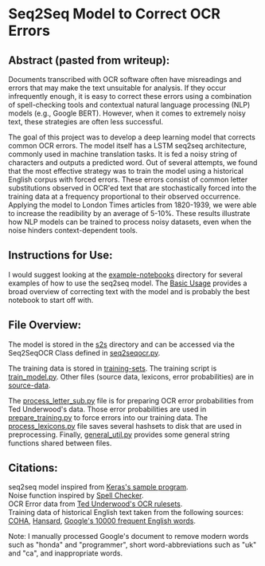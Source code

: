 # Seq2Seq Model to Correct OCR Errors

## Abstract (pasted from writeup):
Documents transcribed with OCR software often have misreadings and errors that may make the text unsuitable for analysis. If they occur infrequently enough, it is easy to correct these errors using a combination of spell-checking tools and contextual natural language processing (NLP) models (e.g., Google BERT). However, when it comes to extremely noisy text, these strategies are often less successful.

The goal of this project was to develop a deep learning model that corrects common OCR errors. The model itself has a LSTM seq2seq architecture, commonly used in machine translation tasks. It is fed a noisy string of characters and outputs a predicted word. Out of several attempts, we found that the most effective strategy was to train the model using a historical English corpus with forced errors. These errors consist of common letter substitutions observed in OCR'ed text that are stochastically forced into the training data at a frequency proportional to their observed occurrence. Applying the model to London Times articles from 1820-1939, we were able to increase the readibility by an average of 5-10%. These results illustrate how NLP models can be trained to process noisy datasets, even when the noise hinders context-dependent tools.

## Instructions for Use:
I would suggest looking at the [example-notebooks](example-notebooks/) directory for several examples of how to use the seq2seq model. The [Basic Usage](example-notebooks/basic_usage.ipynb) provides a broad overview of correcting text with the model and is probably the best notebook to start off with.  

## File Overview:
The model is stored in the [s2s](s2s/) directory and can be accessed via the Seq2SeqOCR Class defined in [seq2seqocr.py](seq2seqocr.py).  

The training data is stored in [training-sets](training-sets/). The training script is [train_model.py](train_model.py). Other files (source data, lexicons, error probabilities) are in [source-data](training-sets/source-data/).  

The [process_letter_sub.py](process_letter_sub.py) file is for preparing OCR error probabilities from Ted Underwood's data. Those error probabilities are used in [prepare_training.py](prepare_training.py) to force errors into our training data. The [process_lexicons.py](process_lexicons.py) file saves several hashsets to disk that are used in preprocessing. Finally, [general_util.py](general_util.py) provides some general string functions shared between files.

## Citations:
seq2seq model inspired from [Keras's sample program](https://git.io/JOwXq).  
Noise function inspired by [Spell Checker](https://git.io/Jusuo).  
OCR Error data from [Ted Underwood's OCR rulesets](https://git.io/Juadv).
<br/>
Training data of historical English text taken from the following sources: [COHA](https://www.english-corpora.org/coha/), [Hansard](https://hansard.parliament.uk/), [Google's 10000 frequent English words](http://storage.googleapis.com/books/ngrams/books/datasetsv2.html).  

Note: I manually processed Google's document to remove modern words such as "honda" and "programmer", short word-abbreviations such as "uk" and "ca", and inappropriate words.